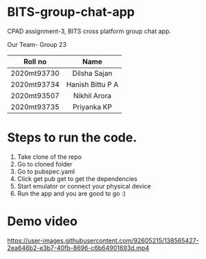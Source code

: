 # BITS-group-chat-app
CPAD assignment-3, BITS cross platform group chat app.

Our Team- Group 23

| Roll no       | Name            |
| ------------- |:----------------:| 
| 2020mt93730   | Dilsha Sajan     |
| 2020mt93734   | Hanish Bittu P A |  
| 2020mt93507   | Nikhil Arora     |
| 2020mt93735   | Priyanka KP      |

# Steps to run the code.
1. Take clone of the repo 
2. Go to cloned folder 
3. Go to pubspec.yaml 
4. Click get pub get to get the dependencies 
5. Start emulator or connect your physical device
6. Run the app and you are good to go :)


# Demo video

https://user-images.githubusercontent.com/92605215/138565427-2ea646b2-e3b7-40fb-8696-c6b64901693d.mp4

